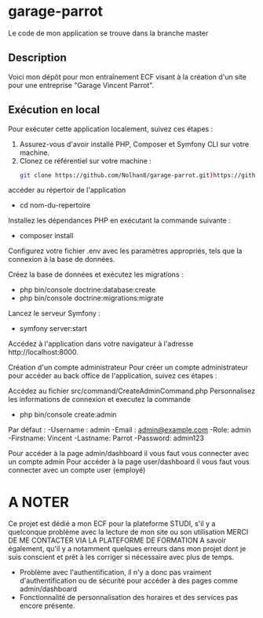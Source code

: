 # garage-parrot

Le code de mon application se trouve dans la branche master

## Description
Voici mon dépôt pour mon entraînement ECF visant à la création d'un site pour une entreprise "Garage Vincent Parrot".

## Exécution en local
Pour exécuter cette application localement, suivez ces étapes :

1. Assurez-vous d'avoir installé PHP, Composer et Symfony CLI sur votre machine.
2. Clonez ce référentiel sur votre machine :
   ```bash
   git clone https://github.com/Nolhan8/garage-parrot.git)https://github.com/Nolhan8/garage-parrot.git

accéder au répertoir de l'application
- cd nom-du-repertoire

Installez les dépendances PHP en exécutant la commande suivante :
- composer install

Configurez votre fichier .env avec les paramètres appropriés, tels que la connexion à la base de données.

Créez la base de données et exécutez les migrations :
- php bin/console doctrine:database:create
- php bin/console doctrine:migrations:migrate

Lancez le serveur Symfony :
- symfony server:start

Accédez à l'application dans votre navigateur à l'adresse http://localhost:8000.

Création d'un compte administrateur
Pour créer un compte administrateur pour accéder au back office de l'application, suivez ces étapes :

Accédez au fichier src/command/CreateAdminCommand.php
Personnalisez les informations de connexion et executez la commande 
- php bin/console create:admin

Par défaut : 
-Username : admin
-Email : admin@example.com
-Role: admin
-Firstname: Vincent
-Lastname: Parrot
-Password: admin123


Pour accéder à la page admin/dashboard il vous faut vous connecter avec un compte admin
Pour accéder à la page user/dashboard il vous faut vous connecter avec un compte user (employé)

# A NOTER

Ce projet est dédié a mon ECF pour la plateforme STUDI, s'il y a quelconque problème avec la lecture de mon site ou son utilisation MERCI DE ME CONTACTER VIA LA PLATEFORME DE FORMATION
A savoir également, qu'il y a notamment quelques erreurs dans mon projet dont je suis conscient et prêt à les corriger si nécessaire avec plus de temps.
- Problème avec l'authentification, il n'y a donc pas vraiment d'authentification ou de sécurité pour accéder à des pages comme admin/dashboard
- Fonctionnalité de personnalisation des horaires et des services pas encore présente.
